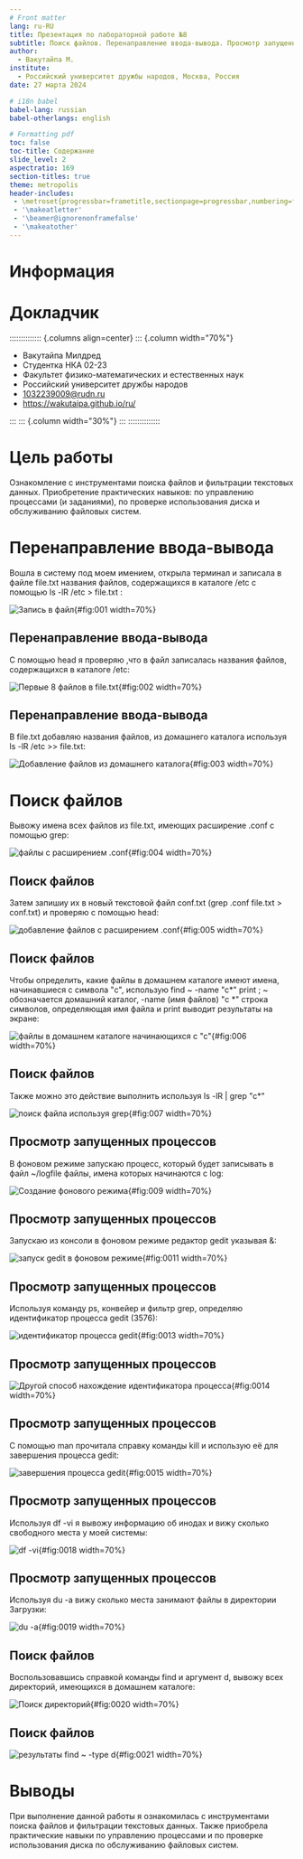 ```yaml
---
# Front matter
lang: ru-RU
title: Презентация по лабораторной работе №8
subtitle: Поиск файлов. Перенаправление ввода-вывода. Просмотр запущенных процессов
author:
  - Вакутайпа М.
institute:
  - Российский университет дружбы народов, Москва, Россия
date: 27 марта 2024

# i18n babel
babel-lang: russian
babel-otherlangs: english

# Formatting pdf
toc: false
toc-title: Содержание
slide_level: 2
aspectratio: 169
section-titles: true
theme: metropolis
header-includes:
 - \metroset{progressbar=frametitle,sectionpage=progressbar,numbering=fraction}
 - '\makeatletter'
 - '\beamer@ignorenonframefalse'
 - '\makeatother'
---
```


# Информация

# Докладчик

:::::::::::::: {.columns align=center}
::: {.column width="70%"}

  * Вакутайпа Милдред
  * Студентка НКА 02-23
  * Факультет физико-математических и естественных наук
  * Российский университет дружбы народов
  * [1032239009@rudn.ru](mailto:1032239009@rudn.ru)
  * <https://wakutaipa.github.io/ru/>

:::
::: {.column width="30%"}
:::
::::::::::::::

# Цель работы

Ознакомление с инструментами поиска файлов и фильтрации текстовых данных. Приобретение практических навыков: по управлению процессами (и заданиями), по проверке использования диска и обслуживанию файловых систем.

# Перенаправление ввода-вывода

Вошла в систему под моем имением, открыла терминал и записала в файле file.txt названия файлов, содержащихся в каталоге /etc с помощью ls -lR /etc > file.txt :

![Запись в файл](image/1.PNG){#fig:001 width=70%}

## Перенаправление ввода-вывода

С помощью head я проверяю ,что в файл записалась названия файлов, содержащихся в каталоге /etc:

![Первые 8 файлов в file.txt](image/2.PNG){#fig:002 width=70%}

## Перенаправление ввода-вывода

В file.txt добавляю названия файлов, из домашнего каталога используя ls -lR /etc >> file.txt:

![Добавление файлов из домашнего каталога](image/3.PNG){#fig:003 width=70%}

# Поиск файлов

Вывожу имена всех файлов из file.txt, имеющих расширение .conf с помощью grep: 

![файлы с расширением .conf](image/4.PNG){#fig:004 width=70%}

## Поиск файлов

Затем запишиу их в новый текстовой файл conf.txt (grep .conf file.txt > conf.txt) и проверяю с помощью head:

![добавление файлов с расширением .conf](image/5.PNG){#fig:005 width=70%}

## Поиск файлов

Чтобы определить, какие файлы в домашнем каталоге имеют имена, начинавшиеся с символа "c", использую find ~ -name "c*" print ; ~ обозначается домашний каталог, -name (имя файлов) "с *" строка символов, определяющая имя файла и print выводит результаты на экране:

![файлы в домашнем каталоге начинающихся с "с"](image/6.PNG){#fig:006 width=70%}

## Поиск файлов

Также можно это действие выполнить используя ls -lR | grep "c*"

![поиск файла используя grep](image/7.PNG){#fig:007 width=70%}

## Просмотр запущенных процессов

В фоновом режиме запускаю процесс, который будет записывать в файл ~/logfile файлы, имена которых начинаются с log:

![Создание фонового режима](image/9.PNG){#fig:009 width=70%}

## Просмотр запущенных процессов

Запускаю из консоли в фоновом режиме редактор gedit указывая &:

![запуск gedit в фоновом режиме](image/11.PNG){#fig:0011 width=70%}

## Просмотр запущенных процессов

Используя команду ps, конвейер и фильтр grep, определяю идентификатор процесса gedit (3576):

![идентификатор процесса gedit](image/13.PNG){#fig:0013 width=70%}

## Просмотр запущенных процессов

![Другой способ нахождение идентификатора процесса](image/14.PNG){#fig:0014 width=70%}

## Просмотр запущенных процессов

С помощью man прочитала справку команды kill и использую её для завершения процесса gedit:

![завершения процесса gedit](image/15.PNG){#fig:0015 width=70%}

## Просмотр запущенных процессов

Используя df -vi я вывожу информацию об инодах и вижу сколько свободного места у моей системы:

![df -vi](image/18.PNG){#fig:0018 width=70%}

## Просмотр запущенных процессов

Используя du -a вижу сколько места занимают файлы в директории Загрузки:

![du -a ](image/19.PNG){#fig:0019 width=70%}

## Поиск файлов

Воспользовавшись справкой команды find и аргумент d, вывожу всех директорий, имеющихся в домашнем каталоге:

![Поиск директорий](image/20.PNG){#fig:0020 width=70%}

## Поиск файлов

![результаты find ~ -type d](image/21.PNG){#fig:0021 width=70%}

# Выводы

При выполнение данной работы я ознакомилась с инструментами поиска файлов и фильтрации текстовых данных. Также приобрела практические навыки по управлению процессами и по проверке использования диска по обслуживанию файловых систем.

